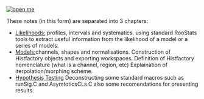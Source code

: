 [![open me](http://swanserver.web.cern.ch/swanserver/images/badge_swan_white_150.png)](https://cern.ch/swanserver/cgi-bin/go/?projurl=https://github.com/roofit-dev/RooStatsWorkbook.git)

These notes (in this form) are separated into 3 chapters:

 - [Likelihoods:](Likelihoods/README.md) profiles, intervals and systematics.
using standard RooStats tools to extract useful information from the likelihood of a model or a series of models. 
 - [Models:](Models/README.md)channels, shapes and normalisations.
Construction of Histfactory objects and exporting workspaces. Definition of Histfactory nomenclature (what is a channel, region, etc) Explaination of iterpolation/morphing scheme.
 - [Hypothesis Testing](HypothesisTesting/README.md) 
Deconstructing some standard macros such as runSig.C and AsymtoticsCLs.C also some recomendations for presenting results. 